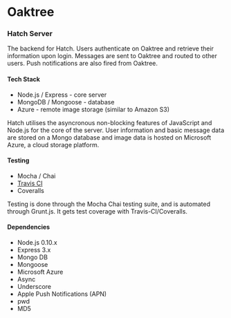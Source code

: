 # Oaktree #
### Hatch Server ###
The backend for Hatch. Users authenticate on Oaktree and retrieve their information upon login. Messages are sent to Oaktree and routed to other users. Push notifications are also fired from Oaktree.   

#### Tech Stack ####
* Node.js / Express - core server
* MongoDB / Mongoose - database
* Azure - remote image storage (similar to Amazon S3)

Hatch utilises the asyncronous non-blocking features of JavaScript and Node.js for the core of the server. User information and basic message data are stored on a Mongo database and image data is hosted on Microsoft Azure, a cloud storage platform.

#### Testing ####
* Mocha / Chai
* [Travis CI](https://travis-ci.org/guymorita/oaktree)
* Coveralls

Testing is done through the Mocha Chai testing suite, and is automated through Grunt.js. It gets test coverage with Travis-CI/Coveralls.


#### Dependencies ####
* Node.js 0.10.x
* Express 3.x
* Mongo DB
* Mongoose
* Microsoft Azure
* Async
* Underscore
* Apple Push Notifications (APN)
* pwd
* MD5

